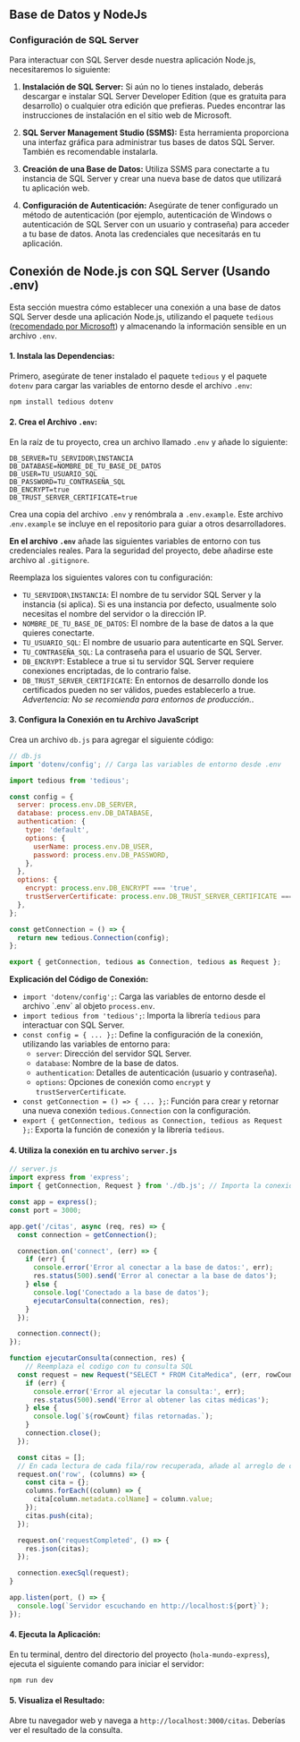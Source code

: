 
## Base de Datos y NodeJs

### Configuración de SQL Server

Para interactuar con SQL Server desde nuestra aplicación Node.js, necesitaremos lo siguiente:

1.  **Instalación de SQL Server:** Si aún no lo tienes instalado, deberás descargar e instalar SQL Server Developer Edition (que es gratuita para desarrollo) o cualquier otra edición que prefieras. Puedes encontrar las instrucciones de instalación en el sitio web de Microsoft.

2.  **SQL Server Management Studio (SSMS):** Esta herramienta proporciona una interfaz gráfica para administrar tus bases de datos SQL Server. También es recomendable instalarla.

3.  **Creación de una Base de Datos:** Utiliza SSMS para conectarte a tu instancia de SQL Server y crear una nueva base de datos que utilizará tu aplicación web.

4.  **Configuración de Autenticación:** Asegúrate de tener configurado un método de autenticación (por ejemplo, autenticación de Windows o autenticación de SQL Server con un usuario y contraseña) para acceder a tu base de datos. Anota las credenciales que necesitarás en tu aplicación.

## Conexión de Node.js con SQL Server (Usando .env)

Esta sección muestra cómo establecer una conexión a una base de datos SQL Server desde una aplicación Node.js, utilizando el paquete `tedious` ([recomendado por Microsoft](https://learn.microsoft.com/es-mx/sql/connect/node-js/node-js-driver-for-sql-server?view=sql-server-ver16)) y almacenando la información sensible en un archivo `.env`.

#### **1. Instala las Dependencias:**

Primero, asegúrate de tener instalado el paquete `tedious` y el paquete `dotenv` para cargar las variables de entorno desde el archivo `.env`:

```bash
npm install tedious dotenv
```

#### **2. Crea el Archivo `.env`:**

En la raíz de tu proyecto, crea un archivo llamado `.env` y añade lo siguiente:

```
DB_SERVER=TU_SERVIDOR\INSTANCIA
DB_DATABASE=NOMBRE_DE_TU_BASE_DE_DATOS
DB_USER=TU_USUARIO_SQL
DB_PASSWORD=TU_CONTRASEÑA_SQL
DB_ENCRYPT=true
DB_TRUST_SERVER_CERTIFICATE=true
```

Crea una copia del archivo `.env` y renómbrala a `.env.example`. Este archivo .`env.example` se incluye en el repositorio para guiar a otros desarrolladores.

**En el archivo `.env`** añade las siguientes variables de entorno con tus credenciales reales. Para la seguridad del proyecto, debe añadirse este archivo al `.gitignore`.

Reemplaza los siguientes valores con tu configuración:

- `TU_SERVIDOR\INSTANCIA`: El nombre de tu servidor SQL Server y la instancia (si aplica). Si es una instancia por defecto, usualmente solo necesitas el nombre del servidor o la dirección IP.
- `NOMBRE_DE_TU_BASE_DE_DATOS`: El nombre de la base de datos a la que quieres conectarte.
- `TU_USUARIO_SQL`: El nombre de usuario para autenticarte en SQL Server.
- `TU_CONTRASEÑA_SQL`: La contraseña para el usuario de SQL Server.
- `DB_ENCRYPT`: Establece a true si tu servidor SQL Server requiere conexiones encriptadas, de lo contrario false.
- `DB_TRUST_SERVER_CERTIFICATE`: En entornos de desarrollo donde los certificados pueden no ser válidos, puedes establecerlo a true. _Advertencia: No se recomienda para entornos de producción._.

#### **3. Configura la Conexión en tu Archivo JavaScript**

Crea un archivo `db.js` para agregar el siguiente código:

```javascript
// db.js
import 'dotenv/config'; // Carga las variables de entorno desde .env

import tedious from 'tedious';

const config = {
  server: process.env.DB_SERVER,
  database: process.env.DB_DATABASE,
  authentication: {
    type: 'default',
    options: {
      userName: process.env.DB_USER,
      password: process.env.DB_PASSWORD,
    },
  },
  options: {
    encrypt: process.env.DB_ENCRYPT === 'true',
    trustServerCertificate: process.env.DB_TRUST_SERVER_CERTIFICATE === 'true',
  },
};

const getConnection = () => {
  return new tedious.Connection(config);
};

export { getConnection, tedious as Connection, tedious as Request };
```

**Explicación del Código de Conexión:**

* `import 'dotenv/config';`: Carga las variables de entorno desde el archivo \`.env\` al objeto `process.env`.
* `import tedious from 'tedious';`: Importa la librería `tedious` para interactuar con SQL Server.
* `const config = { ... };`: Define la configuración de la conexión, utilizando las variables de entorno para:
    * `server`: Dirección del servidor SQL Server.
    * `database`: Nombre de la base de datos.
    * `authentication`: Detalles de autenticación (usuario y contraseña).
    * `options`: Opciones de conexión como `encrypt` y `trustServerCertificate`.
* `const getConnection = () => { ... };`: Función para crear y retornar una nueva conexión `tedious.Connection` con la configuración.
* `export { getConnection, tedious as Connection, tedious as Request };`: Exporta la función de conexión y la librería `tedious`.

#### **4. Utiliza la conexión en tu archivo `server.js`**

```javascript
// server.js
import express from 'express';
import { getConnection, Request } from './db.js'; // Importa la conexión

const app = express();
const port = 3000;

app.get('/citas', async (req, res) => {
  const connection = getConnection();

  connection.on('connect', (err) => {
    if (err) {
      console.error('Error al conectar a la base de datos:', err);
      res.status(500).send('Error al conectar a la base de datos');
    } else {
      console.log('Conectado a la base de datos');
      ejecutarConsulta(connection, res);
    }
  });

  connection.connect();
});

function ejecutarConsulta(connection, res) {
    // Reemplaza el codigo con tu consulta SQL 
  const request = new Request("SELECT * FROM CitaMedica", (err, rowCount) => {
    if (err) {
      console.error('Error al ejecutar la consulta:', err);
      res.status(500).send('Error al obtener las citas médicas');
    } else {
      console.log(`${rowCount} filas retornadas.`);
    }
    connection.close();
  });

  const citas = [];
  // En cada lectura de cada fila/row recuperada, añade al arreglo de citas
  request.on('row', (columns) => {
    const cita = {};
    columns.forEach((column) => {
      cita[column.metadata.colName] = column.value;
    });
    citas.push(cita);
  });

  request.on('requestCompleted', () => {
    res.json(citas);
  });

  connection.execSql(request);
}

app.listen(port, () => {
  console.log(`Servidor escuchando en http://localhost:${port}`);
});
```

#### **4. Ejecuta la Aplicación:**

En tu terminal, dentro del directorio del proyecto (`hola-mundo-express`), ejecuta el siguiente comando para iniciar el servidor:

```bash
npm run dev
```

#### **5. Visualiza el Resultado:**
Abre tu navegador web y navega a `http://localhost:3000/citas`. Deberías ver el resultado de la consulta.
